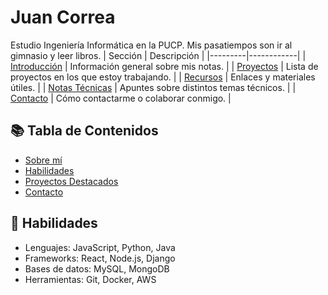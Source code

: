 # Juan Correa
Estudio Ingeniería Informática en la PUCP. Mis pasatiempos son ir al gimnasio y leer libros.
| Sección | Descripción |
|---------|------------|
| [Introducción](#introducción) | Información general sobre mis notas. |
| [Proyectos](#proyectos) | Lista de proyectos en los que estoy trabajando. |
| [Recursos](#recursos) | Enlaces y materiales útiles. |
| [Notas Técnicas](#notas-técnicas) | Apuntes sobre distintos temas técnicos. |
| [Contacto](#contacto) | Cómo contactarme o colaborar conmigo. |

## 📚 Tabla de Contenidos

- [Sobre mí](#-sobre-mí)
- [Habilidades](#-habilidades)
- [Proyectos Destacados](#-proyectos-destacados)
- [Contacto](#-contacto)
## 🚀 Habilidades

- Lenguajes: JavaScript, Python, Java
- Frameworks: React, Node.js, Django
- Bases de datos: MySQL, MongoDB
- Herramientas: Git, Docker, AWS
